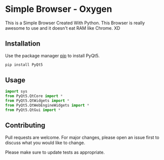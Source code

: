 # Simple Browser - Oxygen

This is a Simple Browser Created With Python. This Browser is really awesome to use and it doesn't eat RAM like Chrome. XD
## Installation

Use the package manager [pip](https://pip.pypa.io/en/stable/) to install PyQt5.

```bash
pip install PyQt5
```

## Usage

```python
import sys
from PyQt5.QtCore import *
from PyQt5.QtWidgets import *
from PyQt5.QtWebEngineWidgets import *
from PyQt5.QtGui import *
```

## Contributing
Pull requests are welcome. For major changes, please open an issue first to discuss what you would like to change.

Please make sure to update tests as appropriate.
